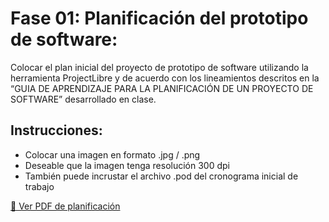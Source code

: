 # Fase 01: Planificación del prototipo de software:

Colocar el plan inicial del proyecto de prototipo de software utilizando la herramienta ProjectLibre y de acuerdo con los lineamientos descritos en la “GUIA DE APRENDIZAJE PARA LA PLANIFICACIÓN DE UN PROYECTO DE SOFTWARE” desarrollado en clase.

## Instrucciones:

- Colocar una imagen en formato .jpg / .png
- Deseable que la imagen tenga resolución 300 dpi
- También puede incrustar el archivo .pod del cronograma inicial de trabajo

[📄 Ver PDF de planificación](./Sistema%20POS%20para%20restaurante%20completo.pdf)




